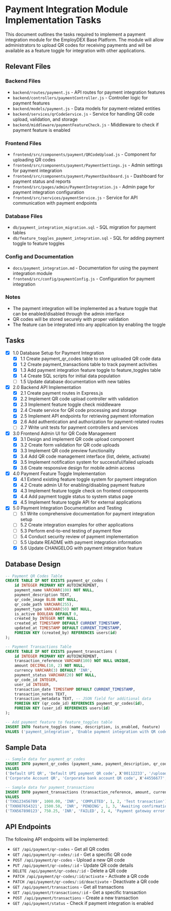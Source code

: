 # Payment Integration Module Implementation Tasks

This document outlines the tasks required to implement a payment integration module for the EmployDEX Base Platform. The module will allow administrators to upload QR codes for receiving payments and will be available as a feature toggle for integration with other applications.

## Relevant Files

### Backend Files
- `backend/routes/payment.js` - API routes for payment integration features
- `backend/controllers/paymentController.js` - Controller logic for payment features
- `backend/models/payment.js` - Data models for payment-related entities
- `backend/services/qrCodeService.js` - Service for handling QR code upload, validation, and storage
- `backend/middleware/paymentFeatureCheck.js` - Middleware to check if payment feature is enabled

### Frontend Files
- `frontend/src/components/payment/QRCodeUpload.js` - Component for uploading QR codes
- `frontend/src/components/payment/PaymentSettings.js` - Admin settings for payment integration
- `frontend/src/components/payment/PaymentDashboard.js` - Dashboard for payment status and reports
- `frontend/src/pages/admin/PaymentIntegration.js` - Admin page for payment integration configuration
- `frontend/src/services/paymentService.js` - Service for API communication with payment endpoints

### Database Files
- `db/payment_integration_migration.sql` - SQL migration for payment tables
- `db/feature_toggles_payment_integration.sql` - SQL for adding payment toggle to feature toggles

### Config and Documentation
- `docs/payment_integration.md` - Documentation for using the payment integration module
- `frontend/src/config/paymentConfig.js` - Configuration for payment integration

### Notes

- The payment integration will be implemented as a feature toggle that can be enabled/disabled through the admin interface
- QR codes will be stored securely with proper validation
- The feature can be integrated into any application by enabling the toggle

## Tasks

- [x] 1.0 Database Setup for Payment Integration
  - [x] 1.1 Create payment_qr_codes table to store uploaded QR code data
  - [x] 1.2 Create payment_transactions table to track payment activities
  - [x] 1.3 Add payment integration feature toggle to feature_toggles table
  - [x] 1.4 Create SQL scripts for initial data population
  - [ ] 1.5 Update database documentation with new tables

- [x] 2.0 Backend API Implementation
  - [x] 2.1 Create payment routes in Express.js
  - [x] 2.2 Implement QR code upload controller with validation
  - [x] 2.3 Implement feature toggle check middleware
  - [x] 2.4 Create service for QR code processing and storage
  - [x] 2.5 Implement API endpoints for retrieving payment information
  - [x] 2.6 Add authentication and authorization for payment-related routes
  - [ ] 2.7 Write unit tests for payment controllers and services

- [x] 3.0 Frontend Admin UI for QR Code Management
  - [x] 3.1 Design and implement QR code upload component
  - [x] 3.2 Create form validation for QR code uploads
  - [x] 3.3 Implement QR code preview functionality
  - [x] 3.4 Add QR code management interface (list, delete, activate)
  - [x] 3.5 Implement notification system for successful/failed uploads
  - [x] 3.6 Create responsive design for mobile admin access

- [x] 4.0 Payment Feature Toggle Implementation
  - [x] 4.1 Extend existing feature toggle system for payment integration
  - [x] 4.2 Create admin UI for enabling/disabling payment feature
  - [x] 4.3 Implement feature toggle check on frontend components
  - [x] 4.4 Add payment toggle status to system status page
  - [x] 4.5 Implement feature toggle API for external applications

- [x] 5.0 Payment Integration Documentation and Testing
  - [ ] 5.1 Write comprehensive documentation for payment integration setup
  - [ ] 5.2 Create integration examples for other applications
  - [ ] 5.3 Perform end-to-end testing of payment flow
  - [ ] 5.4 Conduct security review of payment implementation
  - [ ] 5.5 Update README with payment integration information
  - [x] 5.6 Update CHANGELOG with payment integration feature

## Database Design

```sql
-- Payment QR Codes Table
CREATE TABLE IF NOT EXISTS payment_qr_codes (
    id INTEGER PRIMARY KEY AUTOINCREMENT,
    payment_name VARCHAR(100) NOT NULL,
    payment_description TEXT,
    qr_code_image BLOB NOT NULL,
    qr_code_path VARCHAR(255),
    payment_type VARCHAR(50) NOT NULL,
    is_active BOOLEAN DEFAULT 0,
    created_by INTEGER NOT NULL,
    created_at TIMESTAMP DEFAULT CURRENT_TIMESTAMP,
    updated_at TIMESTAMP DEFAULT CURRENT_TIMESTAMP,
    FOREIGN KEY (created_by) REFERENCES users(id)
);

-- Payment Transactions Table
CREATE TABLE IF NOT EXISTS payment_transactions (
    id INTEGER PRIMARY KEY AUTOINCREMENT,
    transaction_reference VARCHAR(100) NOT NULL UNIQUE,
    amount DECIMAL(10, 2) NOT NULL,
    currency VARCHAR(3) DEFAULT 'INR',
    payment_status VARCHAR(20) NOT NULL,
    qr_code_id INTEGER,
    user_id INTEGER,
    transaction_date TIMESTAMP DEFAULT CURRENT_TIMESTAMP,
    transaction_notes TEXT,
    transaction_metadata TEXT, -- JSON field for additional data
    FOREIGN KEY (qr_code_id) REFERENCES payment_qr_codes(id),
    FOREIGN KEY (user_id) REFERENCES users(id)
);

-- Add payment feature to feature_toggles table
INSERT INTO feature_toggles (name, description, is_enabled, feature)
VALUES ('payment_integration', 'Enable payment integration with QR code support', 0, 'payment');
```

## Sample Data

```sql
-- Sample data for payment_qr_codes
INSERT INTO payment_qr_codes (payment_name, payment_description, qr_code_image, qr_code_path, payment_type, is_active, created_by)
VALUES 
('Default UPI QR', 'Default UPI payment QR code', X'00112233', '/uploads/qr/default_upi.png', 'UPI', 1, 1),
('Corporate Account QR', 'Corporate bank account QR code', X'44556677', '/uploads/qr/corporate.png', 'BANK', 0, 1);

-- Sample data for payment_transactions
INSERT INTO payment_transactions (transaction_reference, amount, currency, payment_status, qr_code_id, user_id, transaction_notes)
VALUES 
('TXN123456789', 1000.00, 'INR', 'COMPLETED', 1, 2, 'Test transaction'),
('TXN987654321', 1500.50, 'INR', 'PENDING', 1, 3, 'Awaiting confirmation'),
('TXN567890123', 750.25, 'INR', 'FAILED', 2, 4, 'Payment gateway error');
```

## API Endpoints

The following API endpoints will be implemented:

- `GET /api/payment/qr-codes` - Get all QR codes
- `GET /api/payment/qr-codes/:id` - Get a specific QR code
- `POST /api/payment/qr-codes` - Upload a new QR code
- `PUT /api/payment/qr-codes/:id` - Update QR code details
- `DELETE /api/payment/qr-codes/:id` - Delete a QR code
- `PATCH /api/payment/qr-codes/:id/activate` - Activate a QR code
- `PATCH /api/payment/qr-codes/:id/deactivate` - Deactivate a QR code
- `GET /api/payment/transactions` - Get all transactions
- `GET /api/payment/transactions/:id` - Get a specific transaction
- `POST /api/payment/transactions` - Create a new transaction
- `GET /api/payment/status` - Check if payment integration is enabled
